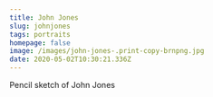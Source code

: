```yaml
---
title: John Jones
slug: johnjones
tags: portraits
homepage: false
image: /images/john-jones-.print-copy-brnpng.jpg
date: 2020-05-02T10:30:21.336Z
---
```

Pencil sketch of John Jones
